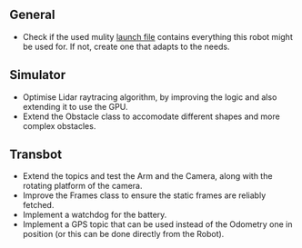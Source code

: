 ## General

- Check if the used mulity [launch file](transbot_ws/src/transbot_mulity/launch/transbot_mulity_control.launch) contains everything this robot might be used for. If not, create one that adapts to the needs.

## Simulator

- Optimise Lidar raytracing algorithm, by improving the logic and also extending it to use the GPU.
- Extend the Obstacle class to accomodate different shapes and more complex obstacles.

## Transbot

- Extend the topics and test the Arm and the Camera, along with the rotating platform of the camera.
- Improve the Frames class to ensure the static frames are reliably fetched.
- Implement a watchdog for the battery.
- Implement a GPS topic that can be used instead of the Odometry one in position (or this can be done directly from the Robot).
